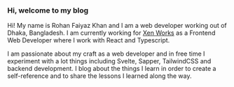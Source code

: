### Hi, welcome to my blog

Hi! My name is Rohan Faiyaz Khan and I am a web developer working out of Dhaka, Bangladesh. I am currently working for [Xen Works](https://xen.works) as a Frontend Web Developer where I work with React and Typescript.

I am passionate about my craft as a web developer and in free time I experiment with a lot things including Svelte, Sapper, TailwindCSS and backend development. I blog about the things I learn in order to create a self-reference and to share the lessons I learned along the way. 



